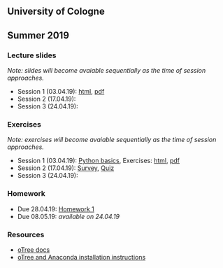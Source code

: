 ## University of Cologne
## Summer 2019

### Lecture slides
_Note: slides will become avaiable sequentially as the time of session approaches._
- Session 1 (03.04.19): [html](https://jeshan49.github.io/bms2019/session_one.html), [pdf](https://raw.githubusercontent.com/jeshan49/bms2019/master/session_one.pdf)
- Session 2 (17.04.19): 
- Session 3 (24.04.19): 

### Exercises
_Note: exercises will become avaiable sequentially as the time of session approaches._
- Session 1 (03.04.19): [Python basics](https://raw.githubusercontent.com/jeshan49/bms2019/master/py_basics1.py), Exercises: [html](https://jeshan49.github.io/bms2019/tutorial_one.html), [pdf](https://raw.githubusercontent.com/jeshan49/bms2019/master/tutorial_one.pdf)
- Session 2 (17.04.19): [Survey](https://jeshan49.github.io/bms2019/survey_tut%20(1).html), [Quiz](https://jeshan49.github.io/bms2019/quiz_tut.html)
- Session 3 (24.04.19): 

### Homework
- Due 28.04.19: [Homework 1](https://raw.githubusercontent.com/jeshan49/bms2019/master/BMS_HW1_19.pdf)
- Due 08.05.19: _available on 24.04.19_

### Resources
- [oTree docs](https://otree.readthedocs.io/en/latest/)
- [oTree and Anaconda installation instructions](https://raw.githubusercontent.com/jeshan49/bms2019/master/Installation_Guide.pdf)
